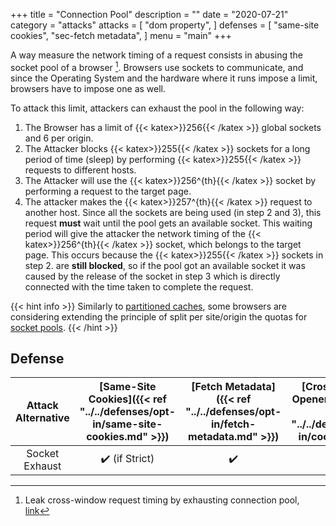 +++
title = "Connection Pool"
description = ""
date = "2020-07-21"
category = "attacks"
attacks = [
    "dom property",
]
defenses = [
    "same-site cookies",
    "sec-fetch metadata",
]
menu = "main"
+++

A way measure the network timing of a request consists in abusing the socket pool of a browser [^1]. Browsers use sockets to communicate, and since the Operating System and the hardware where it runs impose a limit, browsers have to impose one as well. 

To attack this limit, attackers can exhaust the pool in the following way:
1. The Browser has a limit of {{< katex>}}256{{< /katex >}} global sockets and 6 per origin.
2. The Attacker blocks {{< katex>}}255{{< /katex >}} sockets for a long period of time (sleep) by performing {{< katex>}}255{{< /katex >}} requests to different hosts.
3. The Attacker will use the {{< katex>}}256^{th}{{< /katex >}} socket by performing a request to the target page.
4. The attacker makes the {{< katex>}}257^{th}{{< /katex >}} request to another host. Since all the sockets are being used (in step 2 and 3), this request **must** wait until the pool gets an available socket. This waiting period will give the attacker the network timing of the {{< katex>}}256^{th}{{< /katex >}} socket, which belongs to the target page. This occurs because the {{< katex>}}255{{< /katex >}} sockets in step 2. are **still blocked**, so if the pool got an available socket it was caused by the release of the socket in step 3 which is directly connected with the time taken to complete the request.


{{< hint info >}}
Similarly to [partitioned caches](https://TODO), some browsers are considering extending the principle of split per site/origin the quotas for [socket pools](https://github.com/whatwg/fetch/issues/904#issuecomment-509275330).
{{< /hint >}}

## Defense

| Attack Alternative  | [Same-Site Cookies]({{< ref "../../defenses/opt-in/same-site-cookies.md" >}})  | [Fetch Metadata]({{< ref "../../defenses/opt-in/fetch-metadata.md" >}})  | [Cross-Origin-Opener-Policy]({{< ref "../../defenses/opt-in/coop.md" >}})  |  [Framing Protections]({{< ref "../../defenses/opt-in/xfo.md" >}}) |
|:-------------------:|:------------------:|:---------------:|:-----:|:--------------------:|
| Socket Exhaust      |         ✔️ (if Strict)         |      ✔️         |  ❌   |          ❌         |


[^1]: Leak cross-window request timing by exhausting connection pool, [link](https://bugs.chromium.org/p/chromium/issues/detail?id=843157)